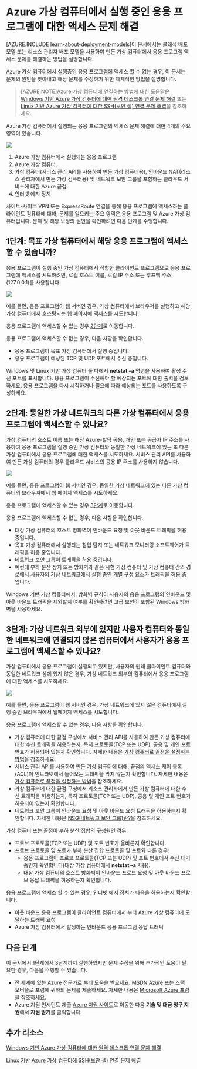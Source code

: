 <properties
	pageTitle="VM의 응용 프로그램 액세스 문제 해결 | Microsoft Azure"
	description="Azure 가상 컴퓨터에서 실행 중인 응용 프로그램에 액세스 할수 없는 경우, 문제의 원인을 분리해 내기 위해 다음 단계를 사용하세요."
	services="virtual-machines"
	documentationCenter=""
	authors="dsk-2015"
	manager="timlt"
	editor=""
	tags="top-support-issue,azure-service-management,azure-resource-manager"/>

<tags
	ms.service="virtual-machines"
	ms.workload="infrastructure-services"
	ms.tgt_pltfrm="na"
	ms.devlang="na"
	ms.topic="article"
	ms.date="07/01/2015"
	ms.author="dkshir"/>

# Azure 가상 컴퓨터에서 실행 중인 응용 프로그램에 대한 액세스 문제 해결

[AZURE.INCLUDE [learn-about-deployment-models](../../includes/learn-about-deployment-models-include.md)]이 문서에서는 클래식 배포 모델 또는 리소스 관리자 배포 모델을 사용하여 만든 가상 컴퓨터에서 응용 프로그램 액세스 문제를 해결하는 방법을 설명합니다.

Azure 가상 컴퓨터에서 실행중인 응용 프로그램에 액세스 할 수 없는 경우, 이 문서는 문제의 원인을 찾아내고 해당 문제를 수정하기 위한 체계적인 방법을 설명합니다.

> [AZURE.NOTE]Azure 가상 컴퓨터에 연결하는 방법에 대한 도움말은 [Windows 기반 Azure 가상 컴퓨터에 대한 원격 데스크톱 연결 문제 해결](virtual-machines-troubleshoot-remote-desktop-connections.md) 또는 [Linux 기반 Azure 가상 컴퓨터에 대한 SSH(보안 셸) 연결 문제 해결](virtual-machines-troubleshoot-ssh-connections.md)을 참조하세요.

Azure 가상 컴퓨터에서 실행되는 응용 프로그램의 액세스 문제 해결에 대한 4개의 주요 영역이 있습니다.

![](./media/virtual-machines-troubleshoot-access-application/tshoot_app_access1.png)

1.	Azure 가상 컴퓨터에서 실행되는 응용 프로그램
2.	Azure 가상 컴퓨터.
3.	가상 컴퓨터(서비스 관리 API를 사용하여 만든 가상 컴퓨터용), 인바운드 NAT(리소스 관리자에서 만든 가상 컴퓨터용) 및 네트워크 보안 그룹을 포함하는 클라우드 서비스에 대한 Azure 끝점.
4.	인터넷 에지 장치

사이트-사이트 VPN 또는 ExpressRoute 연결을 통해 응용 프로그램에 액세스하는 클라이언트 컴퓨터에 대해, 문제를 일으키는 주요 영역은 응용 프로그램 및 Azure 가상 컴퓨터입니다. 문제 및 해당 보정의 원인을 확인하려면 다음 단계를 수행합니다.

## 1단계: 목표 가상 컴퓨터에서 해당 응용 프로그램에 액세스 할 수 있습니까?

응용 프로그램이 실행 중인 가상 컴퓨터에서 적합한 클라이언트 프로그램으로 응용 프로그램에 액세스를 시도하려면, 로컬 호스트 이름, 로컬 IP 주소 또는 루프백 주소 (127.0.0.1)를 사용합니다.

![](./media/virtual-machines-troubleshoot-access-application/tshoot_app_access2.png)

예를 들면, 응용 프로그램이 웹 서버인 경우, 가상 컴퓨터에서 브라우저를 실행하고 해당 가상 컴퓨터에서 호스팅되는 웹 페이지에 액세스를 시도합니다.

응용 프로그램에 액세스할 수 있는 경우 [2단계](#step2)로 이동합니다.

응용 프로그램에 액세스할 수 없는 경우, 다음 사항을 확인합니다.

- 응용 프로그램이 목표 가상 컴퓨터에서 실행 중입니다.
- 응용 프로그램이 예상된 TCP 및 UDP 포트에서 수신 중입니다.

Windows 및 Linux 기반 가상 컴퓨터 둘 다에서 **netstat -a** 명령을 사용하여 활성 수신 포트를 표시합니다. 응용 프로그램이 수신해야 할 예상되는 포트에 대한 출력을 검토하세요. 응용 프로그램을 다시 시작하거나 필요에 따라 예상되는 포트를 사용하도록 구성하세요.

## <a id="step2"></a>2단계: 동일한 가상 네트워크의 다른 가상 컴퓨터에서 응용 프로그램에 액세스할 수 있나요?

가상 컴퓨터의 호스트 이름 또는 해당 Azure-할당 공용, 개인 또는 공급자 IP 주소를 사용하여 응용 프로그램을 실행 중인 가상 컴퓨터와 동일한 가상 네트워크에 있는 또 다른 가상 컴퓨터에서 응용 프로그램에 대한 액세스를 시도하세요. 서비스 관리 API를 사용하여 만든 가상 컴퓨터의 경우 클라우드 서비스의 공용 IP 주소를 사용하지 않습니다.

![](./media/virtual-machines-troubleshoot-access-application/tshoot_app_access3.png)

예를 들면, 응용 프로그램이 웹 서버인 경우, 동일한 가상 네트워크에 있는 다른 가상 컴퓨터의 브라우져에서 웹 페이지 액세스를 시도하세요.

응용 프로그램에 액세스할 수 있는 경우 [3단계](#step3)로 이동합니다.

응용 프로그램에 액세스할 수 없는 경우, 다음 사항을 확인합니다.

- 대상 가상 컴퓨터의 호스트 방화벽이 인바운드 요청 및 아웃 바운드 트래픽을 허용 중입니다.
- 목표 가상 컴퓨터에서 실행되는 침입 탐지 또는 네트워크 모니터링 소프트웨어가 트래픽을 허용 중입니다.
- 네트워크 보안 그룹이 트래픽을 허용 중입니다.
- 예컨대 부하 분산 장치 또는 방화벽과 같은 시험 가상 컴퓨터 및 가상 컴퓨터 간의 경로에서 사용자의 가상 네트워크에서 실행 중인 개별 구성 요소가 트래픽을 허용 중입니다.

Windows 기반 가상 컴퓨터에서, 방화벽 규칙이 사용자의 응용 프로그램의 인바운드 및 아웃 바운드 트래픽을 제외할지 여부를 확인하려면 고급 보안이 포함된 Windows 방화벽을 사용하세요.

## <a id="step3"></a>3단계: 가상 네트워크 외부에 있지만 사용자 컴퓨터와 동일한 네트워크에 연결되지 않은 컴퓨터에서 사용자가 응용 프로그램에 액세스할 수 있나요?

가상 컴퓨터에서 응용 프로그램이 실행되고 있지만, 사용자의 원래 클라이언트 컴퓨터와 동일한 네트워크 상에 있지 않은 경우, 가상 네트워크 외부의 컴퓨터에서 응용 프로그램에 대한 액세스를 시도하세요.

![](./media/virtual-machines-troubleshoot-access-application/tshoot_app_access4.png)

예를 들면, 응용 프로그램이 웹 서버인 경우, 가상 네트워크에 있지 않은 컴퓨터에서 실행 중인 브라우져에서 웹페이지 액세스를 시도합니다.

응용 프로그램에 액세스할 수 없는 경우, 다음 사항을 확인합니다.

- 가상 컴퓨터에 대한 끝점 구성에서 서비스 관리 API를 사용하여 만든 가상 컴퓨터에 대한 수신 트래픽을 허용하는지, 특히 프로토콜(TCP 또는 UDP), 공용 및 개인 포트 번호가 허용되어 있는지 확인합니다. 자세한 내용은 [가상 컴퓨터로 끝점을 설정하는 방법](virtual-machines-set-up-endpoints.md)을 참조하세요.
- 서비스 관리 API를 사용하여 만든 가상 컴퓨터에 대해, 끝점의 액세스 제어 목록(ACL)이 인트라넷에서 들어오는 트래픽을 막지 않는지 확인합니다. 자세한 내용은 [가상 컴퓨터로 끝점을 설정하는 방법](virtual-machines-set-up-endpoints.md)을 참조하세요.
- 가상 컴퓨터에 대한 끝점 구성에서 리소스 관리자에서 만든 가상 컴퓨터에 대한 수신 트래픽을 허용하는지, 특히 프로토콜(TCP 또는 UDP), 공용 및 개인 포트 번호가 허용되어 있는지 확인합니다.
- 네트워크 보안 그룹이 인바운드 요청 및 아웃 바운드 요청 트래픽을 허용하는지 확인합니다. 자세한 내용은 [NSG(네트워크 보안 그룹)란?](virtual-networks-nsg.md)을 참조하세요.

가상 컴퓨터 또는 끝점이 부하 분산 집합의 구성원인 경우:

- 프로브 프로토콜(TCP 또는 UDP) 및 포트 번호가 올바른지 확인합니다.
- 프로브 프로토콜 및 포트가 부하 분산 집합 프로토콜 및 포트와 다른 경우:
	- 응용 프로그램이 프로브 프로토콜(TCP 또는 UDP) 및 포트 번호에서 수신 대기 중인지 확인합니다(대상 가상 컴퓨터에서 **netstat –a** 사용).
	- 대상 가상 컴퓨터의 호스트 방화벽이 인바운드 프로브 요청 및 아웃 바운드 프로브 응답 트래픽을 허용하는지 확인합니다.

응용 프로그램에 액세스 할 수 있는 경우, 인터넷 에지 장치가 다음을 허용하는지 확인합니다.

- 아웃 바운드 응용 프로그램이 클라이언트 컴퓨터에서 부터 Azure 가상 컴퓨터에 도달하는 트래픽 요청
- Azure 가상 컴퓨터에서 발생하는 인바운드 응용 프로그램 응답 트래픽

## 다음 단계

이 문서에서 1단계에서 3단계까지 실행하였지만 문제 수정을 위해 추가적인 도움이 필요한 경우, 다음을 수행할 수 있습니다.

- 전 세계에 있는 Azure 전문가로 부터 도움을 받으세요. MSDN Azure 또는 스택 오버플로 포럼에 귀하의 문제를 제출하세요. 자세한 내용은 [Microsoft Azure 포럼](http://azure.microsoft.com/support/forums/)을 참조하세요.
- Azure 지원 인시던트 제출 [Azure 지원 사이트](http://azure.microsoft.com/support/options/)로 이동한 다음 **기술 및 대금 청구 지원**에서 **지원 받기**를 클릭합니다.

## 추가 리소스

[Windows 기반 Azure 가상 컴퓨터에 대한 원격 데스크톱 연결 문제 해결](virtual-machines-troubleshoot-remote-desktop-connections.md)

[Linux 기반 Azure 가상 컴퓨터에 SSH(보안 셸) 연결 문제 해결](virtual-machines-troubleshoot-ssh-connections.md)

<!---HONumber=Oct15_HO1-->